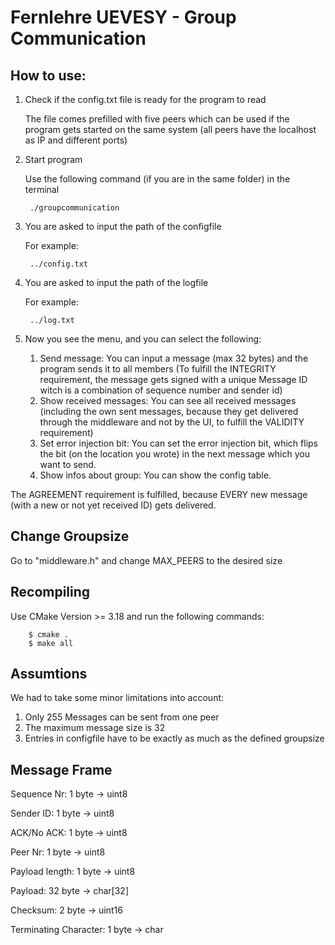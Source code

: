# Fernlehre UEVESY - Group Communication

## How to use:

1. Check if the config.txt file is ready for the program to read

    The file comes prefilled with five peers which can be used if the program gets started on the same system (all peers have the localhost as IP and different ports)

2. Start program

    Use the following command (if you are in the same folder) in the terminal

        ./groupcommunication

3. You are asked to input the path of the configfile

    For example:

        ../config.txt
    
4. You are asked to input the path of the logfile

    For example:

        ../log.txt

5. Now you see the menu, and you can select the following:

    1. Send message: You can input a message (max 32 bytes) and the program sends it to all members (To fulfill the INTEGRITY requirement, the message gets signed with a unique Message ID witch is a combination of sequence number and sender id)
    2. Show received messages: You can see all received messages (including the own sent messages, because they get delivered through the middleware and not by the UI, to fulfill the VALIDITY requirement)
    3. Set error injection bit: You can set the error injection bit, which flips the bit (on the location you wrote) in the next message which you want to send.
    4. Show infos about group: You can show the config table.

The AGREEMENT requirement is fulfilled, because EVERY new message (with a new or not yet received ID) gets delivered.

## Change Groupsize

Go to "middleware.h" and change MAX_PEERS to the desired size

## Recompiling

Use CMake Version >= 3.18 and run the following commands:

        $ cmake .
        $ make all

## Assumtions

We had to take some minor limitations into account:

1. Only 255 Messages can be sent from one peer
2. The maximum message size is 32
3. Entries in configfile have to be exactly as much as the defined groupsize

## Message Frame

Sequence Nr: 1 byte -> uint8

Sender ID: 1 byte -> uint8

ACK/No ACK: 1 byte -> uint8

Peer Nr: 1 byte -> uint8

Payload length: 1 byte -> uint8

Payload: 32 byte -> char[32]

Checksum: 2 byte -> uint16

Terminating Character: 1 byte -> char
